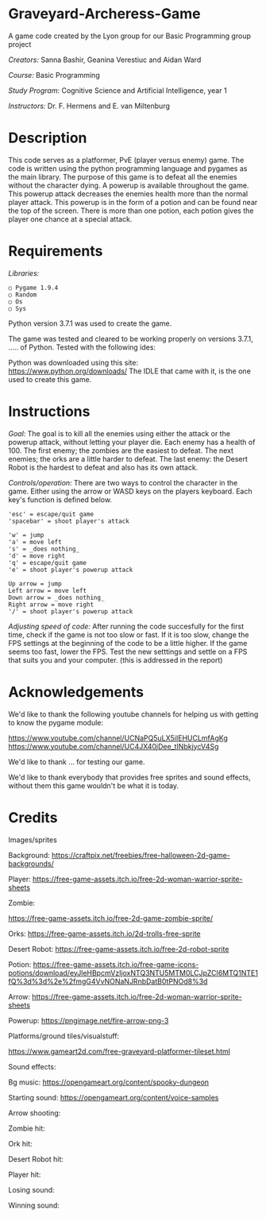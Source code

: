 # Graveyard-Archeress-Game
A game code created by the Lyon group for our Basic Programming group project

*Creators:* Sanna Bashir, Geanina Verestiuc and Aidan Ward

*Course:* Basic Programming

*Study Program:* Cognitive Science and Artificial Intelligence, year 1

*Instructors:* Dr. F. Hermens and E. van Miltenburg 



# Description
This code serves as a platformer, PvE (player versus enemy) game. The code is written using the python programming language and pygames as the main library. The purpose of this game is to defeat all the enemies without the character dying. A powerup is available throughout the game. This powerup attack decreases the enemies health more than the normal player attack. This powerup is in the form of a potion and can be found near the top of the screen. There is more than one potion, each potion gives the player one chance at a special attack.

# Requirements
*Libraries:*

    ○ Pygame 1.9.4
    ○ Random
    ○ Os
    ○ Sys

Python version 3.7.1 was used to create the game.

The game was tested and cleared to be working properly on versions 3.7.1, ..... of Python.
Tested with the following ides:

Python was downloaded using this site: https://www.python.org/downloads/
The IDLE that came with it, is the one used to create this game.

# Instructions

*Goal:*
The goal is to kill all the enemies using either the attack or the powerup attack, without letting your player die. Each enemy has a health of 100. The first enemy; the zombies are the easiest to defeat. The next enemies; the orks are a little harder to defeat. The last enemy: the Desert Robot is the hardest to defeat and also has its own attack.

*Controls/operation:*
There are two ways to control the character in the game. Either using the arrow or WASD keys on the players keyboard. Each key's function is defined below.

    'esc' = escape/quit game
    'spacebar' = shoot player's attack

    'w' = jump
    'a' = move left
    's' = _does nothing_
    'd' = move right
    'q' = escape/quit game
    'e' = shoot player's powerup attack

    Up arrow = jump
    Left arrow = move left
    Down arrow = _does nothing_
    Right arrow = move right
    '/' = shoot player's powerup attack

*Adjusting speed of code:*
After running the code succesfully for the first time, check if the game is not too slow or fast. If it is too slow, change the FPS settings at the beginning of the code to be a little higher. If the game seems too fast, lower the FPS. Test the new setttings and settle on a FPS that suits you and your computer. (this is addressed in the report)


# Acknowledgements
We'd like to thank the following youtube channels for helping us with getting to know the pygame module:

https://www.youtube.com/channel/UCNaPQ5uLX5iIEHUCLmfAgKg
https://www.youtube.com/channel/UC4JX40jDee_tINbkjycV4Sg

We'd like to thank ... for testing our game.

We'd like to thank everybody that provides free sprites and sound effects, without them this game wouldn't be what it is today.

# Credits

Images/sprites

Background:
https://craftpix.net/freebies/free-halloween-2d-game-backgrounds/


Player: 
https://free-game-assets.itch.io/free-2d-woman-warrior-sprite-sheets


Zombie:

https://free-game-assets.itch.io/free-2d-game-zombie-sprite/


Orks:
https://free-game-assets.itch.io/2d-trolls-free-sprite


Desert Robot:
https://free-game-assets.itch.io/free-2d-robot-sprite


Potion:
https://free-game-assets.itch.io/free-game-icons-potions/download/eyJleHBpcmVzIjoxNTQ3NTU5MTM0LCJpZCI6MTQ1NTE1fQ%3d%3d%2e%2fmgG4VvNONaNJRnbDatB0tPNOd8%3d

Arrow:
https://free-game-assets.itch.io/free-2d-woman-warrior-sprite-sheets


Powerup:
https://pngimage.net/fire-arrow-png-3

Platforms/ground tiles/visualstuff:

https://www.gameart2d.com/free-graveyard-platformer-tileset.html



Sound effects:

Bg music:
https://opengameart.org/content/spooky-dungeon

Starting sound:
https://opengameart.org/content/voice-samples

Arrow shooting:

Zombie hit:

Ork hit:

Desert Robot hit:

Player hit:

Losing sound:

Winning sound:




